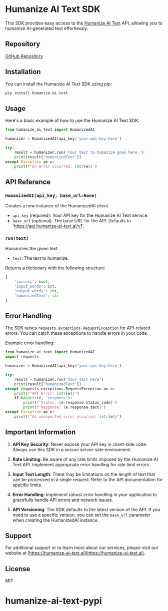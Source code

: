# Humanize AI Text SDK

This SDK provides easy access to the [Humanize AI Text](https://humanize-ai-text.ai/docs) API, allowing you to humanize AI-generated text effortlessly.

## Repository

[GitHub Repository](https://github.com/cammycurry/humanize-ai-text-pypi)

## Installation

You can install the Humanize AI Text SDK using pip:

```bash
pip install humanize-ai-text
```

## Usage

Here's a basic example of how to use the Humanize AI Text SDK:

```python
from humanize_ai_text import HumanizedAI

humanizer = HumanizedAI(api_key='your-api-key-here')

try:
    result = humanizer.run('Your text to humanize goes here.')
    print(result['humanizedText'])
except Exception as e:
    print(f"An error occurred: {str(e)}")
```

## API Reference

### `HumanizedAI(api_key, base_url=None)`

Creates a new instance of the HumanizedAI client.

- `api_key` (required): Your API key for the Humanize AI Text service.
- `base_url` (optional): The base URL for the API. Defaults to 'https://api.humanize-ai-text.ai/v1'.

### `run(text)`

Humanizes the given text.

- `text`: The text to humanize.

Returns a dictionary with the following structure:

```python
{
    'success': bool,
    'input_words': int,
    'output_words': int,
    'humanizedText': str
}
```

## Error Handling

The SDK raises `requests.exceptions.RequestException` for API-related errors. You can catch these exceptions to handle errors in your code.

Example error handling:

```python
from humanize_ai_text import HumanizedAI
import requests

humanizer = HumanizedAI(api_key='your-api-key-here')

try:
    result = humanizer.run('Your text here')
    print(result['humanizedText'])
except requests.exceptions.RequestException as e:
    print(f"API Error: {str(e)}")
    if hasattr(e, 'response'):
        print(f"Status: {e.response.status_code}")
        print(f"Response: {e.response.text}")
except Exception as e:
    print(f"An unexpected error occurred: {str(e)}")
```

## Important Information

1. **API Key Security**: Never expose your API key in client-side code. Always use this SDK in a secure server-side environment.

2. **Rate Limiting**: Be aware of any rate limits imposed by the Humanize AI Text API. Implement appropriate error handling for rate limit errors.

3. **Input Text Length**: There may be limitations on the length of text that can be processed in a single request. Refer to the API documentation for specific limits.

4. **Error Handling**: Implement robust error handling in your application to gracefully handle API errors and network issues.

5. **API Versioning**: The SDK defaults to the latest version of the API. If you need to use a specific version, you can set the `base_url` parameter when creating the HumanizedAI instance.

## Support

For additional support or to learn more about our services, please visit our website at [https://humanize-ai-text.ai](https://humanize-ai-text.ai).

## License

MIT

# humanize-ai-text-pypi
